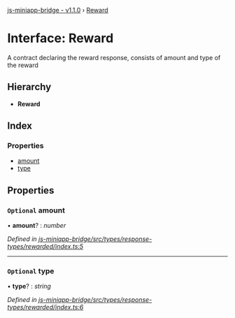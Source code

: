 [js-miniapp-bridge - v1.1.0](../README.md) › [Reward](reward.md)

# Interface: Reward

A contract declaring the reward response, consists of amount and type of the reward

## Hierarchy

* **Reward**

## Index

### Properties

* [amount](reward.md#optional-amount)
* [type](reward.md#optional-type)

## Properties

### `Optional` amount

• **amount**? : *number*

*Defined in [js-miniapp-bridge/src/types/response-types/rewarded/index.ts:5](https://github.com/rakutentech/js-miniapp/blob/1e2f55c/js-miniapp-bridge/src/types/response-types/rewarded/index.ts#L5)*

___

### `Optional` type

• **type**? : *string*

*Defined in [js-miniapp-bridge/src/types/response-types/rewarded/index.ts:6](https://github.com/rakutentech/js-miniapp/blob/1e2f55c/js-miniapp-bridge/src/types/response-types/rewarded/index.ts#L6)*

